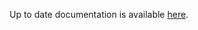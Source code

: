 <!-- DO NOT EDIT THIS FILE MANUALLY -->
<!-- Please read https://github.com/linuxserver/docker-rdesktop/blob/fedora-xfce/.github/CONTRIBUTING.md -->
Up to date documentation is available [here](https://github.com/linuxserver/docker-rdesktop/blob/master/README.md).

